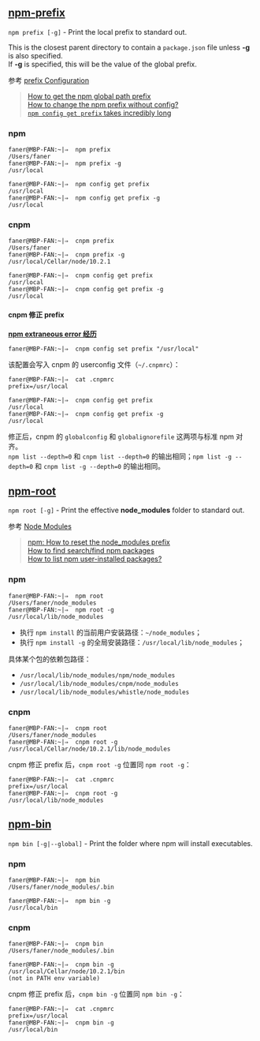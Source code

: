 
## [npm-prefix](https://docs.npmjs.com/cli/prefix)

`npm prefix [-g]` - Print the local prefix to standard out. 

This is the closest parent directory to contain a `package.json` file unless **-g** is also specified.  
If **-g** is specified, this will be the value of the global prefix.  

参考 [prefix Configuration](https://docs.npmjs.com/files/folders#prefix-configuration)

> [How to get the npm global path prefix](https://stackoverflow.com/questions/18383476/how-to-get-the-npm-global-path-prefix)  
> [How to change the npm prefix without config?](https://stackoverflow.com/questions/40178366/how-to-change-the-npm-prefix-without-config)  
> [`npm config get prefix` takes incredibly long](https://github.com/npm/npm/issues/14458)  

### npm

```shell
faner@MBP-FAN:~|⇒  npm prefix
/Users/faner
faner@MBP-FAN:~|⇒  npm prefix -g
/usr/local
```

```shell
faner@MBP-FAN:~|⇒  npm config get prefix
/usr/local
faner@MBP-FAN:~|⇒  npm config get prefix -g
/usr/local
```

### cnpm

```shell
faner@MBP-FAN:~|⇒  cnpm prefix
/Users/faner
faner@MBP-FAN:~|⇒  cnpm prefix -g
/usr/local/Cellar/node/10.2.1
```

```shell
faner@MBP-FAN:~|⇒  cnpm config get prefix
/usr/local
faner@MBP-FAN:~|⇒  cnpm config get prefix -g
/usr/local
```

#### cnpm 修正 prefix

[**npm extraneous error 经历**](http://www.skyjia.com/2017/05/05/npm-error-extraneous/)  

```shell
faner@MBP-FAN:~|⇒  cnpm config set prefix "/usr/local"
```

该配置会写入 cnpm 的 userconfig 文件（`~/.cnpmrc`）：

```shell
faner@MBP-FAN:~|⇒  cat .cnpmrc
prefix=/usr/local
```

```shell
faner@MBP-FAN:~|⇒  cnpm config get prefix
/usr/local
faner@MBP-FAN:~|⇒  cnpm config get prefix -g
/usr/local
```

修正后，cnpm 的 `globalconfig` 和 `globalignorefile` 这两项与标准 npm 对齐。  
`npm list --depth=0` 和 `cnpm list --depth=0` 的输出相同；`npm list -g --depth=0` 和 `cnpm list -g --depth=0` 的输出相同。  

## [npm-root](https://docs.npmjs.com/cli/root)

`npm root [-g]` - Print the effective **node_modules** folder to standard out.

参考 [Node Modules](https://docs.npmjs.com/files/folders#node-modules)

> [npm: How to reset the node_modules prefix](https://stackoverflow.com/questions/37239120/npm-how-to-reset-the-node-modules-prefix)  
> [How to find search/find npm packages](https://stackoverflow.com/questions/10568512/how-to-find-search-find-npm-packages)  
> [How to list npm user-installed packages?](https://stackoverflow.com/questions/17937960/how-to-list-npm-user-installed-packages)  

### npm

```shell
faner@MBP-FAN:~|⇒  npm root
/Users/faner/node_modules
faner@MBP-FAN:~|⇒  npm root -g
/usr/local/lib/node_modules
```

- 执行 `npm install` 的当前用户安装路径：`~/node_modules`；  
- 执行 `npm install -g` 的全局安装路径：`/usr/local/lib/node_modules`；  

具体某个包的依赖包路径：

* `/usr/local/lib/node_modules/npm/node_modules`
* `/usr/local/lib/node_modules/cnpm/node_modules`
* `/usr/local/lib/node_modules/whistle/node_modules`

### cnpm

```shell
faner@MBP-FAN:~|⇒  cnpm root
/Users/faner/node_modules
faner@MBP-FAN:~|⇒  cnpm root -g
/usr/local/Cellar/node/10.2.1/lib/node_modules
```

cnpm 修正 prefix 后，`cnpm root -g` 位置同 `npm root -g`：

```shell
faner@MBP-FAN:~|⇒  cat .cnpmrc
prefix=/usr/local
faner@MBP-FAN:~|⇒  cnpm root -g
/usr/local/lib/node_modules
```

## [npm-bin](https://docs.npmjs.com/cli/bin)

`npm bin [-g|--global]` - Print the folder where npm will install executables.

### npm

```shell
faner@MBP-FAN:~|⇒  npm bin
/Users/faner/node_modules/.bin

faner@MBP-FAN:~|⇒  npm bin -g
/usr/local/bin
```

### cnpm

```shell
faner@MBP-FAN:~|⇒  cnpm bin
/Users/faner/node_modules/.bin

faner@MBP-FAN:~|⇒  cnpm bin -g
/usr/local/Cellar/node/10.2.1/bin
(not in PATH env variable)
```

cnpm 修正 prefix 后，`cnpm bin -g` 位置同 `npm bin -g`：

```shell
faner@MBP-FAN:~|⇒  cat .cnpmrc
prefix=/usr/local
faner@MBP-FAN:~|⇒  cnpm bin -g
/usr/local/bin
```

